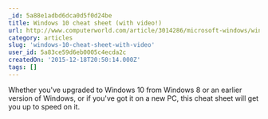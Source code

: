 ```yaml
---
_id: 5a88e1adbd6dca0d5f0d24be
title: Windows 10 cheat sheet (with video!)
url: http://www.computerworld.com/article/3014286/microsoft-windows/windows-10-cheat-sheet.html
category: articles
slug: 'windows-10-cheat-sheet-with-video'
user_id: 5a83ce59d6eb0005c4ecda2c
createdOn: '2015-12-18T20:50:14.000Z'
tags: []
---
```


Whether you've upgraded to Windows 10 from Windows 8 or an earlier version of Windows, or if you've got it on a new PC, this cheat sheet will get you up to speed on it. 
